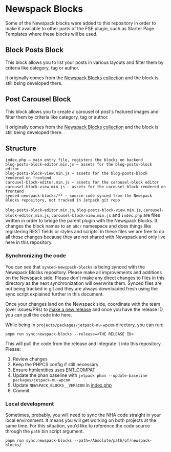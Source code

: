 # Newspack Blocks

Some of the Newspack blocks were added to this repository in order to make it available to other parts of the FSE plugin, such as Starter Page Templates where these blocks will be used.

## Block Posts Block

This block allows you to list your posts in various layouts and filter them by criteria like category, tag or author.

It originally comes from the [Newspack Blocks collection](https://github.com/automattic/newspack-blocks) and the block is still being developed there.

## Post Carousel Block

This block allows you to create a carousel of post's featured images and filter them by criteria like category, tag or author.

It originally comes from the [Newspack Blocks collection](https://github.com/automattic/newspack-blocks) and the block is still being developed there.

## Structure

```
index.php — main entry file, registers the blocks on backend
blog-posts-block-editor.min.js — assets for the blog-posts-block editor
blog-posts-block-view.min.js — assets for the blog-posts-block rendered on frontend
carousel-block-editor.min.js — assets for the carousel-block editor
carousel-block-view.min.js — assets for the carousel-block rendered on frontend
synced-newspack-blocks/** — source code synced from the Newspack Blocks repository, not tracked in Jetpack git repo
```

`blog-posts-block-editor.min.js`, `blog-posts-block-view.min.js`, `carousel-block-editor.min.js`, `carousel-block-view.min.js` and `index.php` are files written in order to bridge the parent plugin with the Newspack Blocks. It changes the block names to an `a8c/` namespace and does things like registering REST fields or styles and scripts. In these files we are free to do all those changes because they are not shared with Newspack and only live here in this repository.

### Synchronizing the code

You can see that `synced-newspack-blocks` is being synced with the Newspack Blocks repository. Please make all improvements and additions on the Newspack side. Please don't make any direct changes to files in this directory as the next synchronization will overwrite them. Synced files are not being tracked in git and they are always downloaded fresh using the sync script explained further in this document.

Once your changes land on the Newspack side, coordinate with the team (over issues/PRs) to [make a new release](https://github.com/Automattic/newspack-blocks/releases) and once you have the release ID, you can pull the code into here.

While being in `projects/packages/jetpack-mu-wpcom` directory, you can run:

```
pnpm run sync:newspack-blocks --release=<THE RELEASE ID>
```

This will pull the code from the release and integrate it into this repository. Please:
 1. Review changes
 2. Keep the PHPCS config if still necessary
 3. Ensure [htmlentities uses ENT_COMPAT](https://github.com/Automattic/jetpack/pull/38873/commits/16f57e6f01b6eed98a19cd0299261ce5ac075b8e)
 4. Update the phan baseline with `jetpack phan --update-baseline packages/jetpack-mu-wpcom`
 4. Update `NEWSPACK_BLOCKS__VERSION` in [index.php](./index.php)
 5. Commit.

### Local development

Sometimes, probably, you will need to sync the NHA code straight in your local environment. It means you will get working on both projects at the same time. For this situation, you'd like to reference the code source through the `path` bin script argument.

```
pnpm run sync:newspack-blocks --path=/Absolute/path/of/newspack-blocks/
```

